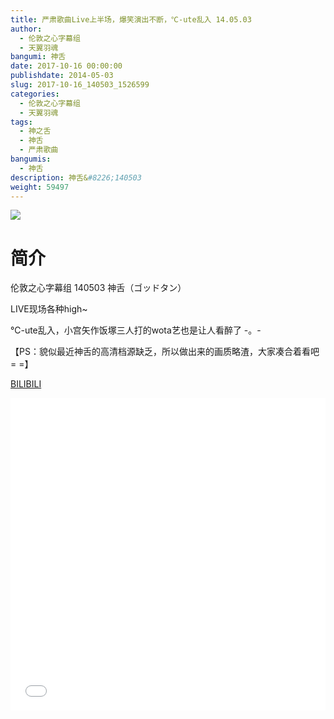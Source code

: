 ```yaml
---
title: 严肃歌曲Live上半场，爆笑演出不断，℃-ute乱入 14.05.03
author: 
  - 伦敦之心字幕组
  - 天翼羽魂
bangumi: 神舌
date: 2017-10-16 00:00:00
publishdate: 2014-05-03
slug: 2017-10-16_140503_1526599
categories: 
  - 伦敦之心字幕组
  - 天翼羽魂
tags: 
  - 神之舌
  - 神舌
  - 严肃歌曲
bangumis: 
  - 神舌
description: 神舌&#8226;140503
weight: 59497
---
```


![](https://i.imgur.com/ZvNUqr0.jpg)

# 简介  
伦敦之心字幕组 140503 神舌（ゴッドタン）


LIVE现场各种high~


℃-ute乱入，小宫矢作饭塚三人打的wota艺也是让人看醉了 -。-


【PS：貌似最近神舌的高清档源缺乏，所以做出来的画质略渣，大家凑合着看吧 = =】

  [BILIBILI](https://www.bilibili.com/video/av1526599/)


<div class="vcontainer">  <iframe class='video' src="//www.bilibili.com/blackboard/player.html?aid=1526599" width="100%" height="500" frameborder="0" allowfullscreen="allowfullscreen"></iframe></div>
